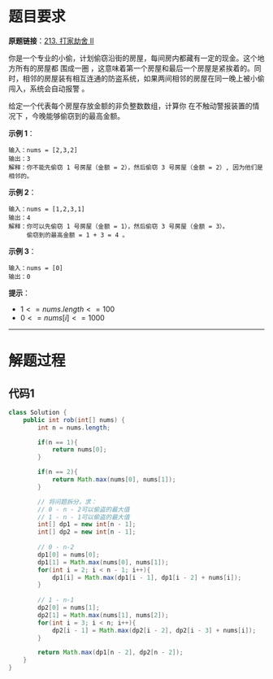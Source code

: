 # 题目要求

**原题链接**：[213. 打家劫舍 II](https://leetcode-cn.com/problems/house-robber-ii/)

你是一个专业的小偷，计划偷窃沿街的房屋，每间房内都藏有一定的现金。这个地方所有的房屋都 围成一圈 ，这意味着第一个房屋和最后一个房屋是紧挨着的。同时，相邻的房屋装有相互连通的防盗系统，如果两间相邻的房屋在同一晚上被小偷闯入，系统会自动报警 。

给定一个代表每个房屋存放金额的非负整数数组，计算你 在不触动警报装置的情况下 ，今晚能够偷窃到的最高金额。

 

**示例 1**：

```
输入：nums = [2,3,2]
输出：3
解释：你不能先偷窃 1 号房屋（金额 = 2），然后偷窃 3 号房屋（金额 = 2）, 因为他们是相邻的。
```


**示例 2**：

```
输入：nums = [1,2,3,1]
输出：4
解释：你可以先偷窃 1 号房屋（金额 = 1），然后偷窃 3 号房屋（金额 = 3）。
     偷窃到的最高金额 = 1 + 3 = 4 。
```

**示例 3**：

```
输入：nums = [0]
输出：0
```

**提示**：

+ $1 <= nums.length <= 100$
+ $0 <= nums[i] <= 1000$

---



# 解题过程

## 代码1

```java
class Solution {
    public int rob(int[] nums) {
        int n = nums.length;

        if(n == 1){
            return nums[0];
        }

        if(n == 2){
            return Math.max(nums[0], nums[1]);
        }

        // 将问题拆分，求：
        // 0 - n - 2可以偷盗的最大值
        // 1 - n - 1可以偷盗的最大值
        int[] dp1 = new int[n - 1];
        int[] dp2 = new int[n - 1];
        
        // 0 - n-2
        dp1[0] = nums[0];
        dp1[1] = Math.max(nums[0], nums[1]);
        for(int i = 2; i < n - 1; i++){
            dp1[i] = Math.max(dp1[i - 1], dp1[i - 2] + nums[i]);
        }
        
        // 1 - n-1
        dp2[0] = nums[1];
        dp2[1] = Math.max(nums[1], nums[2]);
        for(int i = 3; i < n; i++){
            dp2[i - 1] = Math.max(dp2[i - 2], dp2[i - 3] + nums[i]);
        }

        return Math.max(dp1[n - 2], dp2[n - 2]);
    }
}
```

